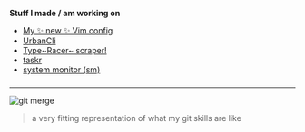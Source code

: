 
__Stuff I made / am working on__

 - [My ✨ new ✨ Vim config](https://github.com/JoshuaDRose/.vim)
 - [UrbanCli](https://github.com/JoshuaDRose/urban-cli)
 - [Type~Racer~ scraper!](https://github.com/JoshuaDRose/TypeScraper)
 - [taskr](https://github.com/JoshuaDRose/taskr)
 - [system monitor (sm)](https://github.com/JoshuaDRose/sm)


###
---

![git merge](https://github.com/JoshuaDRose/JoshuaDRose/assets/101031214/1927cd27-6418-4b05-b11f-4ee554f041df)
> a very fitting representation of what my git skills are like

